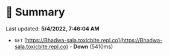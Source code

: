 # 📖 Summary
Last updated: **5/4/2022, 7:46:04 AM**

- `GET` [https://Bhadwa-sala.toxicblte.repl.co](https://Bhadwa-sala.toxicblte.repl.co) - **Down** (5410ms)
